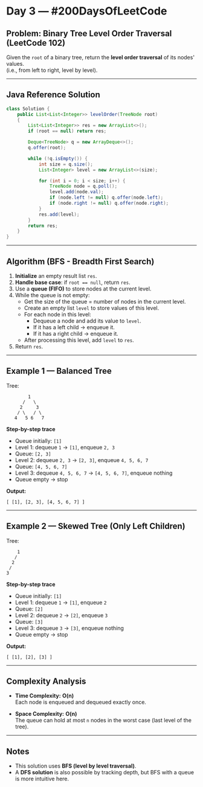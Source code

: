 # Day 3 — #200DaysOfLeetCode
## Problem: Binary Tree Level Order Traversal (LeetCode 102)

Given the `root` of a binary tree, return the **level order traversal** of its nodes' values.  
(i.e., from left to right, level by level).

---

## Java Reference Solution

```java
class Solution {
    public List<List<Integer>> levelOrder(TreeNode root) 
    {
        List<List<Integer>> res = new ArrayList<>();
        if (root == null) return res;

        Deque<TreeNode> q = new ArrayDeque<>();
        q.offer(root);

        while (!q.isEmpty()) {
            int size = q.size();
            List<Integer> level = new ArrayList<>(size);

            for (int i = 0; i < size; i++) {
                TreeNode node = q.poll();
                level.add(node.val);
                if (node.left != null) q.offer(node.left);
                if (node.right != null) q.offer(node.right);
            }
            res.add(level);
        }
        return res;
    }
}
```

---

## Algorithm (BFS - Breadth First Search)

1. **Initialize** an empty result list `res`.
2. **Handle base case**: if `root == null`, return `res`.
3. Use a **queue (FIFO)** to store nodes at the current level.
4. While the queue is not empty:
   - Get the size of the queue = number of nodes in the current level.
   - Create an empty list `level` to store values of this level.
   - For each node in this level:
     - Dequeue a node and add its value to `level`.
     - If it has a left child → enqueue it.
     - If it has a right child → enqueue it.
   - After processing this level, add `level` to `res`.
5. Return `res`.

---

## Example 1 — Balanced Tree

Tree:
```
        1
      /   \
     2     3
    / \   / \
   4   5 6   7
```

**Step-by-step trace**

- Queue initially: `[1]`
- Level 1: dequeue `1` → `[1]`, enqueue `2, 3`
- Queue: `[2, 3]`
- Level 2: dequeue `2, 3` → `[2, 3]`, enqueue `4, 5, 6, 7`
- Queue: `[4, 5, 6, 7]`
- Level 3: dequeue `4, 5, 6, 7` → `[4, 5, 6, 7]`, enqueue nothing
- Queue empty → stop

**Output:**  
```
[ [1], [2, 3], [4, 5, 6, 7] ]
``` 

---

## Example 2 — Skewed Tree (Only Left Children)

Tree:
```
    1
   /
  2
 /
3
```
**Step-by-step trace**

- Queue initially: `[1]`
- Level 1: dequeue `1` → `[1]`, enqueue `2`
- Queue: `[2]`
- Level 2: dequeue `2` → `[2]`, enqueue `3`
- Queue: `[3]`
- Level 3: dequeue `3` → `[3]`, enqueue nothing
- Queue empty → stop

**Output:**  
```
[ [1], [2], [3] ]
```

---

## Complexity Analysis

- **Time Complexity:** **O(n)**  
  Each node is enqueued and dequeued exactly once.

- **Space Complexity:** **O(n)**  
  The queue can hold at most `n` nodes in the worst case (last level of the tree).

---

## Notes
- This solution uses **BFS (level by level traversal)**.  
- A **DFS solution** is also possible by tracking depth, but BFS with a queue is more intuitive here.
